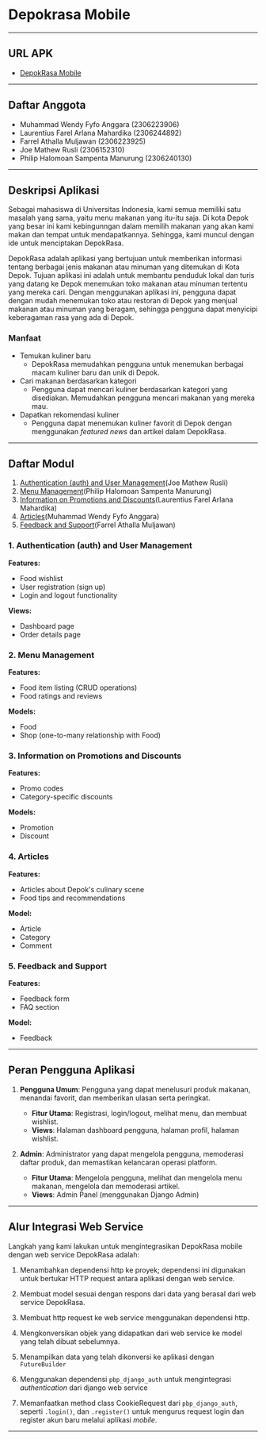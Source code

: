 # Depokrasa Mobile
---
## URL APK
- [DepokRasa Mobile]()
---
## Daftar Anggota
- Muhammad Wendy Fyfo Anggara (2306223906)
- Laurentius Farel Arlana Mahardika (2306244892)
- Farrel Athalla Muljawan (2306223925)
- Joe Mathew Rusli (2306152310)
- Philip Halomoan Sampenta Manurung (2306240130)
---
## Deskripsi Aplikasi
Sebagai mahasiswa di Universitas Indonesia, kami semua memiliki satu masalah yang sama, yaitu menu makanan yang itu-itu saja. Di kota Depok yang besar ini kami kebingunngan dalam memilih makanan yang akan kami makan dan tempat untuk mendapatkannya. Sehingga, kami muncul dengan ide untuk menciptakan DepokRasa. 

DepokRasa adalah aplikasi yang bertujuan untuk memberikan informasi tentang berbagai jenis makanan atau minuman yang ditemukan di Kota Depok. Tujuan aplikasi ini adalah untuk membantu penduduk lokal dan turis yang datang ke Depok menemukan toko makanan atau minuman tertentu yang mereka cari. Dengan menggunakan aplikasi ini, pengguna dapat dengan mudah menemukan toko atau restoran di Depok yang menjual makanan atau minuman yang beragam, sehingga pengguna dapat menyicipi keberagaman rasa yang ada di Depok.

### Manfaat
- Temukan kuliner baru
   - DepokRasa memudahkan pengguna untuk menemukan berbagai macam kuliner baru dan unik di Depok.
- Cari makanan berdasarkan kategori
   - Pengguna dapat mencari kuliner berdasarkan kategori yang disediakan. Memudahkan pengguna mencari makanan yang mereka mau.
- Dapatkan rekomendasi kuliner
   - Pengguna dapat menemukan kuliner favorit di Depok dengan menggunakan *featured news* dan artikel dalam DepokRasa.


---
## Daftar Modul 
1. [Authentication (auth) and User Management](#1-authentication-auth-and-user-management)(Joe Mathew Rusli)
2. [Menu Management](#2-menu-management)(Philip Halomoan Sampenta Manurung)
3. [Information on Promotions and Discounts](#3-information-on-promotions-and-discounts)(Laurentius Farel Arlana Mahardika)
4. [Articles](#4-articles)(Muhammad Wendy Fyfo Anggara)
5. [Feedback and Support](#5-feedback-and-support)(Farrel Athalla Muljawan)

### 1. Authentication (auth) and User Management
**Features:**
- Food wishlist
- User registration (sign up)
- Login and logout functionality

**Views:**
- Dashboard page
- Order details page

### 2. Menu Management
**Features:**
- Food item listing (CRUD operations)
- Food ratings and reviews

**Models:**
- Food
- Shop (one-to-many relationship with Food)

### 3. Information on Promotions and Discounts
**Features:**
- Promo codes
- Category-specific discounts

**Models:**
- Promotion
- Discount

### 4. Articles
**Features:**
- Articles about Depok's culinary scene
- Food tips and recommendations

**Model:**
- Article
- Category
- Comment

### 5. Feedback and Support
**Features:**
- Feedback form
- FAQ section

**Model:**
- Feedback

---
## Peran Pengguna Aplikasi
1. **Pengguna Umum**: Pengguna yang dapat menelusuri produk makanan, menandai favorit, dan memberikan ulasan serta peringkat.
   - **Fitur Utama**: Registrasi, login/logout, melihat menu, dan membuat wishlist.
   - **Views**: Halaman dashboard pengguna, halaman profil, halaman wishlist.

2. **Admin**: Administrator yang dapat mengelola pengguna, memoderasi daftar produk, dan memastikan kelancaran operasi platform.
   - **Fitur Utama**: Mengelola pengguna, melihat dan mengelola menu makanan, mengelola dan memoderasi artikel.
   - **Views**: Admin Panel (menggunakan Django Admin)
---
## Alur Integrasi Web Service
Langkah yang kami lakukan untuk mengintegrasikan DepokRasa mobile dengan web service DepokRasa adalah:
1.  Menambahkan dependensi http ke proyek; dependensi ini digunakan untuk bertukar HTTP request antara aplikasi dengan web service.

2.  Membuat model sesuai dengan respons dari data yang berasal dari web service DepokRasa.

3.  Membuat http request ke web service menggunakan dependensi http.

4.  Mengkonversikan objek yang didapatkan dari web service ke model yang telah dibuat sebelumnya.

5.  Menampilkan data yang telah dikonversi ke aplikasi dengan  `FutureBuilder`

6. Menggunakan dependensi `pbp_django_auth` untuk mengintegrasi *authentication* dari django web service

7. Memanfaatkan method class CookieRequest dari `pbp_django_auth`, seperti `.login()`, dan `.register()` untuk mengurus request login dan register akun baru melalui aplikasi *mobile*.

---


